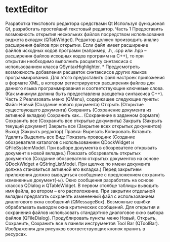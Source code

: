 # textEditor
Разработка текстового редактора средствами Qt  Используя функционал Qt, разработать простейший текстовый редактор.  Часть 1  Предоставить возможность открытия нескольких файлов посредством использования виджета вкладок (QTabWidget). Редактор должен производить анализ расширения файлов при открытии. Если файл имеет расширение файлов исходных кодов программ (например, .h, .cpp или .hpp – расширения файлов исходных кодов программ на C++), то при открытии необходимо выполнить расцветку синтаксиса с использованием класса QSyntaxHighlighter. * Предусмотреть возможность добавления расцветок синтаксисов других языков программирования. Для этого предоставить файл настроек приложения в формате XML, в котором регистрируются расширения файлов для данного языка программирования и соответствующие ключевые слова. (Как минимум должна быть предоставлена расцветка синтаксиса C++).  Часть 2  Реализовать меню (QMenu), содержащее следующие пункты: Файл:  Новый (Создание нового документа) Открыть (Открытие существующего документа) Сохранить (Сохранение документа из активной вкладки) Сохранить как… (Сохранение в заданном формате) Сохранить все (Сохранить все открытые документы) Закрыть (Закрыть текущий документ) Закрыть все (Закрытие всех открытых документов) Выход (Закрыть редактор) Правка: Вырезать Копировать Вставить Удалить Выделить все Вид: Показать проводник (Создание обозревателя каталогов с использованием QDockWidget и QFileSystemModel. При выборе документа в обозревателе открывать документ в новой вкладке.) Показать обозреватель открытых документов (Создание обозревателя открытых документов на основе QDockWidget и QStringListModel. При щелчке по имени документа должна становиться активной его вкладка.) Перед закрытием приложения должно выводиться сообщение с предложением сохранить измененные документ(-ы). Окно сообщения разработать на основе классов QDialog и QTableWidget. В первом столбце таблицы выводить имя файла, во втором – его расположение. При закрытии отдельной вкладки предлагать сохранять измененный файл с использованием диалогового окна сообщений (QMessageBox). Возможные ошибки обрабатывать выводом окна критических сообщений. Для открытия и сохранения файлов использовать стандартное диалоговое окно выбора файлов (QFileDialog). Продублировать пункты меню Новый, Открыть, Сохранить, Сохранить все в панели инструментов Tool Bar (QToolBar). Изображения для рисунков соответствующих кнопок хранить в ресурсах. 
